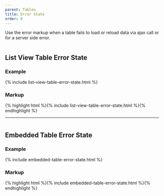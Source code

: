 ```yaml
---
parent: Tables
title: Error State
order: 6
---
```

<p>Use the error markup when a table fails to load or reload data via ajax call or for a server side error.</p>

<div style="overflow: hidden">
  <h2>List View Table Error State</h2>
  <div class="rs-pull-left" style="width:45em; margin-right: 2em;">
    <h3>Example</h3>
    {% include list-view-table-error-state.html %}
  </div>
  <div class="rs-pull-left"><h3>Markup</h3>
    {% highlight html %}{% include list-view-table-error-state.html %}{% endhighlight %}
  </div>
</div>
<hr>
<div style="overflow: hidden">
  <h2>Embedded Table Error State</h2>
  <div class="rs-pull-left" style="width:45em; margin-right: 2em;">
    <h3>Example</h3>
    {% include embedded-table-error-state.html %}
  </div>
  <div class="rs-pull-left"><h3>Markup</h3>
    {% highlight html %}{% include embedded-table-error-state.html %}{% endhighlight %}
  </div>
</div>
